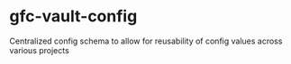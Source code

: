 # gfc-vault-config
Centralized config schema to allow for reusability of config values across various projects
